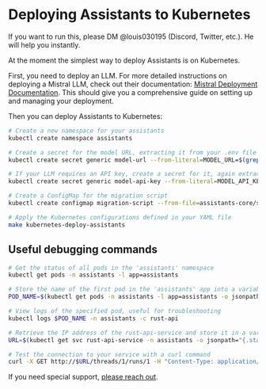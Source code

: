 # Deploying Assistants to Kubernetes

If you want to run this, please DM @louis030195 (Discord, Twitter, etc.). He will help you instantly.

At the moment the simplest way to deploy Assistants is on Kubernetes.

First, you need to deploy an LLM. 
For more detailed instructions on deploying a Mistral LLM, check out their documentation: [Mistral Deployment Documentation](https://docs.mistral.ai/self-deployment/overview).
This should give you a comprehensive guide on setting up and managing your deployment.

Then you can deploy Assistants to Kubernetes:

```bash
# Create a new namespace for your assistants
kubectl create namespace assistants 

# Create a secret for the model URL, extracting it from your .env file
kubectl create secret generic model-url --from-literal=MODEL_URL=$(grep MODEL_URL .env | head -n 1 | cut -d '=' -f2) -n assistants

# If your LLM requires an API key, create a secret for it, again extracting from your .env file
kubectl create secret generic model-api-key --from-literal=MODEL_API_KEY=$(grep MODEL_API_KEY .env | head -n 1 | cut -d '=' -f2) -n assistants

# Create a ConfigMap for the migration script
kubectl create configmap migration-script --from-file=assistants-core/src/migrations.sql -n assistants

# Apply the Kubernetes configurations defined in your YAML file
make kubernetes-deploy-assistants 
```

## Useful debugging commands

```bash
# Get the status of all pods in the 'assistants' namespace
kubectl get pods -n assistants -l app=assistants

# Store the name of the first pod in the 'assistants' app into a variable
POD_NAME=$(kubectl get pods -n assistants -l app=assistants -o jsonpath="{.items[0].metadata.name}")

# View logs of the specified pod, useful for troubleshooting
kubectl logs $POD_NAME -n assistants -c rust-api

# Retrieve the IP address of the rust-api-service and store it in a variable
URL=$(kubectl get svc rust-api-service -n assistants -o jsonpath="{.status.loadBalancer.ingress[0].ip}")

# Test the connection to your service with a curl command
curl -X GET http://$URL/threads/1/runs/1 -H "Content-Type: application/json"
```

If you need special support, [please reach out](https://cal.com/louis030195/unleash-llms).

